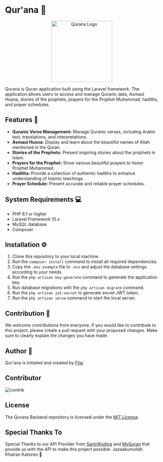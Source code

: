 # Qur'ana 🕌

<p align="center">
  <img src="https://avatars.githubusercontent.com/u/138986006?s=200&v=4" alt="Qurana Logo" width="200" height="200">
</p>

Qurana is Quran application built using the Laravel framework. The application allows users to access and manage Quranic data, Asmaul Husna, stories of the prophets, prayers for the Prophet Muhammad, hadiths, and prayer schedules.

## Features 🚀

- **Quranic Verse Management:** Manage Quranic verses, including Arabic text, translations, and interpretations.
- **Asmaul Husna:** Display and learn about the beautiful names of Allah mentioned in the Quran.
- **Stories of the Prophets:** Present inspiring stories about the prophets in Islam.
- **Prayers for the Prophet:** Show various beautiful prayers to honor Prophet Muhammad.
- **Hadiths:** Provide a collection of authentic hadiths to enhance understanding of Islamic teachings.
- **Prayer Schedule:** Present accurate and reliable prayer schedules.


## System Requirements 💻

- PHP 8.1 or higher
- Laravel Framework 10.x
- MySQL database
- Composer

## Installation ⚙️

1. Clone this repository to your local machine.
2. Run the `composer install` command to install all required dependencies.
3. Copy the `.env.example` file to `.env` and adjust the database settings according to your needs.
4. Run the `php artisan key:generate` command to generate the application key.
5. Run database migrations with the `php artisan migrate` command.
6. Run the `php artisan jwt:secret` to generate secret JWT token.
7. Run the `php artisan serve` command to start the local server.

## Contribution 🤝

We welcome contributions from everyone. If you would like to contribute to this project, please create a pull request with your proposed changes. Make sure to clearly explain the changes you have made.

## Author 🧍

Qur'ana is initiated and created by [Fliw](https://fliw.github.io/public/index.html)

## Contributor

![contrib](https://contrib.rocks/image?repo=qur-ana/qurana-backend)

## License

The Qurana Backend repository is licensed under the [MIT License](LICENSE).

## Special Thanks To

Special Thanks to our API Provider from [SantriKoding](https://santrikoding.com) and [MyQuran](https://api.myquran.com/) that provide us with the API to make this project possible.
Jazaakumullah Khairan Katsiran 🙏
